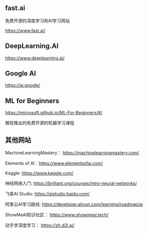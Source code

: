 ## fast.ai

免费开源的深度学习和AI学习网站

https://www.fast.ai/

## DeepLearning.AI

https://www.deeplearning.ai/

## Google AI

https://ai.google/

## ML for Beginners

https://microsoft.github.io/ML-For-Beginners/#/

微软推出的免费开源的机器学习课程

## 其他网站

MachineLearningMastery： https://machinelearningmastery.com/

Elements of AI：https://www.elementsofai.com/

Kaggle: https://www.kaggle.com/

神经网络入门: https://brilliant.org/courses/intro-neural-networks/

飞桨AI Studio: https://aistudio.baidu.com/

阿里云AI学习路线: https://developer.aliyun.com/learning/roadmap/ai

ShowMeAI知识社区： https://www.showmeai.tech/

动手学深度学习： https://zh.d2l.ai/